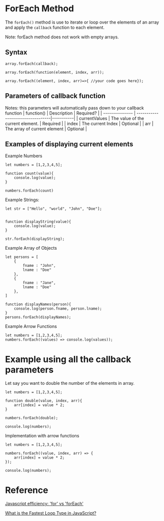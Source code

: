 # ForEach Method
The `forEach()` method is use to iterate or loop over the elements of an array and apply the `callback` function to each element.

Note: forEach method does not work with empty arrays.

## Syntax
```
array.forEach(callback);

array.forEach(function(element, index, arr));

array.forEach((element, index, arr)=>{ //your code goes here});
```

## Parameters of callback function
Notes: this parameters will automatically pass down to your callback function
| function()      | Description                       | Required? |
| --------------- | ----------------------------------|-----------|
| currentValues   | The value of the current element. | Required  |
| index           | The current Index                 | Optional  |
| arr             | The array of current element      | Optional  |





## Examples of displaying current elements
Example Numbers
```
let numbers = [1,2,3,4,5];

function count(value){
    console.log(value);
}

numbers.forEach(count)
```
Example Strings:
```
let str = ["Hello", "world", "John", "Doe"];


function displayString(value){
    console.log(value);
}

str.forEach(displayString);
```
Example Array of Objects
```
let persons = [
    { 
        fname : "John",
        lname : "Doe"
    },
    { 
        fname : "Jane",
        lname : "Doe"
    },
]

function displayNames(person){
    console.log(person.fname, person.lname);
}
persons.forEach(displayNames);
```
Example Arrow Functions
```
let numbers = [1,2,3,4,5];
numbers.forEach((values) => console.log(values));
```

# Example using all the callback parameters
Let say you want to double the number of the elements in array.
```
let numbers = [1,2,3,4,5];

function double(value, index, arr){
    arr[index] = value * 2;
}

numbers.forEach(double);

console.log(numbers);
```
Implementation with arrow functions
```
let numbers = [1,2,3,4,5];

numbers.forEach((value, index, arr) => {
    arr[index] = value * 2;
});

console.log(numbers);
```

# Reference
<a href="https://stackoverflow.com/questions/43031988/javascript-efficiency-for-vs-foreach">
Javascript efficiency: 'for' vs 'forEach'
</a>

<a href="https://blog.bitsrc.io/finding-the-fastest-loop-type-in-javascript-38af16fe7b4f">What is the Fastest Loop Type in JavaScript?</a>
